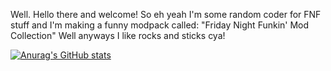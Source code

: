 Well.
Hello there and welcome!
So eh yeah I'm some random coder for FNF stuff and I'm making a funny modpack called: "Friday Night Funkin' Mod Collection"
Well anyways I like rocks and sticks
cya!

[![Anurag's GitHub stats](https://github-readme-stats.vercel.app/api?username=LEON-BROTHER&count_private=true)](https://github.com/anuraghazra/github-readme-stats)
